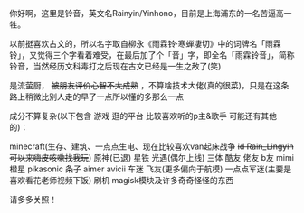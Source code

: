 你好啊，这里是铃音，英文名Rainyin/Yinhono，目前是上海浦东的一名苦逼高一牲。

以前挺喜欢古文的，所以名字取自柳永《雨霖铃·寒蝉凄切》中的词牌名「雨霖铃」，又觉得三个字看着难受，在最后加了个「音」字，即全名「雨霖铃音」，简称铃音，当然经历文科毒打之后现在古文已经是一生之敌了(笑)

是流萤厨， ~~被朋友评价心智不太成熟~~ ，不算啥技术大佬(真的很菜)，只是在这条路上稍微比别人走的早了一点所以懂的多那么一点

成分不算复杂(以下包含 游戏 逛的平台 比较喜欢听的p主&歌手 可能还有其他的)：

minecraft(生存、建筑、一点点生电、现在比较喜欢van起床战争 ~~id Rain_Lingyin 可以来嗨皮咳嗽找我玩~~) 原神(已退) 星铁 光遇(偶尔上线) 三体 酷友 佬友 b友 mimi 橙星 pikasonic 条子 aimer avicii 车迷 飞友(更多偏向于航模) 一点点军迷(主要是喜欢看花老师视频下饭) 刷机 magisk模块及许多奇奇怪怪的东西

请多多关照！

